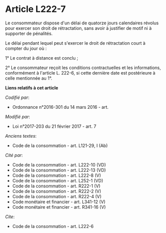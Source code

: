 # Article L222-7

Le consommateur dispose d'un délai de quatorze jours calendaires révolus pour exercer son droit de rétractation, sans avoir à
justifier de motif ni à supporter de pénalités. 

Le délai pendant lequel peut s'exercer le droit de rétractation court à compter du jour où : 

1° Le contrat à distance est conclu ; 

2° Le consommateur reçoit les conditions contractuelles et les informations, conformément à l'article L. 222-6, si cette
dernière date est postérieure à celle mentionnée au 1°.

**Liens relatifs à cet article**

_Codifié par_:

  - Ordonnance n°2016-301 du 14 mars 2016 - art.

_Modifié par_:

  - Loi n°2017-203 du 21 février 2017 - art. 7

_Anciens textes_:

  - Code de la consommation - art. L121-29, I (Ab)

_Cité par_:

  - Code de la consommation - art. L222-10 (VD)
  - Code de la consommation - art. L222-13 (VD)
  - Code de la consommation - art. L222-8 (V)
  - Code de la consommation - art. L252-1 (VD)
  - Code de la consommation - art. R222-1 (V)
  - Code de la consommation - art. R222-2 (V)
  - Code de la consommation - art. R222-4 (V)
  - Code monétaire et financier - art. L341-12 (V)
  - Code monétaire et financier - art. R341-16 (V)

_Cite_:

  - Code de la consommation - art. L222-6
